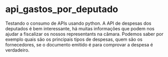 # api_gastos_por_deputado

Testando o consumo de APIs usando python.
A API de despesas dos deputados é bem interessante, há muitas informações que podem nos ajudar a fiscalizar os nossos representants na câmara.
Podemos saber por exemplo quais são os principais tipos de despesas, quem são os fornecedores, se o documento emitido é para comprovar a despesa é verdadeiro.

